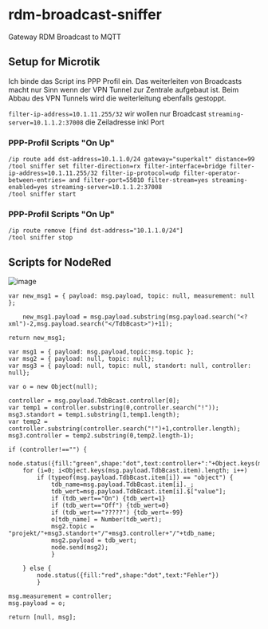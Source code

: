 # rdm-broadcast-sniffer
Gateway RDM Broadcast to MQTT

## Setup for Microtik

Ich binde das Script ins PPP Profil ein. Das weiterleiten von Broadcasts macht nur Sinn wenn der VPN Tunnel zur Zentrale aufgebaut ist.
Beim Abbau des VPN Tunnels wird die weiterleitung ebenfalls gestoppt.

```filter-ip-address=10.1.11.255/32``` wir wollen nur Broadcast
```streaming-server=10.1.1.2:37008``` die Zeiladresse inkl Port

### PPP-Profil Scripts "On Up"

```
/ip route add dst-address=10.1.1.0/24 gateway="superkalt" distance=99
/tool sniffer set filter-direction=rx filter-interface=bridge filter-ip-address=10.1.11.255/32 filter-ip-protocol=udp filter-operator-between-entries= and filter-port=55010 filter-stream=yes streaming-enabled=yes streaming-server=10.1.1.2:37008
/tool sniffer start
```

### PPP-Profil Scripts "On Up"

```
/ip route remove [find dst-address="10.1.1.0/24"]
/tool sniffer stop

```

## Scripts for NodeRed

![image](https://user-images.githubusercontent.com/44277174/173178037-622129f6-4331-44a9-bdc5-874c79692cd4.png)


```
var new_msg1 = { payload: msg.payload, topic: null, measurement: null };
 
    new_msg1.payload = msg.payload.substring(msg.payload.search("<?xml")-2,msg.payload.search("</TdbBcast>")+11);

return new_msg1;
```

```
var msg1 = { payload: msg.payload,topic:msg.topic };
var msg2 = { payload: null, topic: null};
var msg3 = { payload: null, topic: null, standort: null, controller: null};

var o = new Object(null);

controller = msg.payload.TdbBcast.controller[0];
var temp1 = controller.substring(0,controller.search("!"));
msg3.standort = temp1.substring(1,temp1.length);
var temp2 = controller.substring(controller.search("!")+1,controller.length);
msg3.controller = temp2.substring(0,temp2.length-1);

if (controller!=="") {
    node.status({fill:"green",shape:"dot",text:controller+":"+Object.keys(msg.payload.TdbBcast.item).length})
    for (i=0; i<Object.keys(msg.payload.TdbBcast.item).length; i++) 
        if (typeof(msg.payload.TdbBcast.item[i]) == "object") {
            tdb_name=msg.payload.TdbBcast.item[i]._;
            tdb_wert=msg.payload.TdbBcast.item[i].$["value"];
            if (tdb_wert=="On") {tdb_wert=1}
            if (tdb_wert=="Off") {tdb_wert=0}
            if (tdb_wert=="?????") {tdb_wert=-99}
            o[tdb_name] = Number(tdb_wert);
            msg2.topic = "projekt/"+msg3.standort+"/"+msg3.controller+"/"+tdb_name;
            msg2.payload = tdb_wert;
            node.send(msg2);
            }
                
    } else {
        node.status({fill:"red",shape:"dot",text:"Fehler"})
        }

msg.measurement = controller;
msg.payload = o;

return [null, msg];

```
